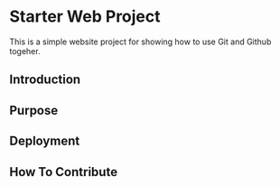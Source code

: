 # Starter Web Project

This is a simple website project for 
showing how to use Git and Github togeher.

## Introduction

## Purpose

## Deployment

## How To Contribute